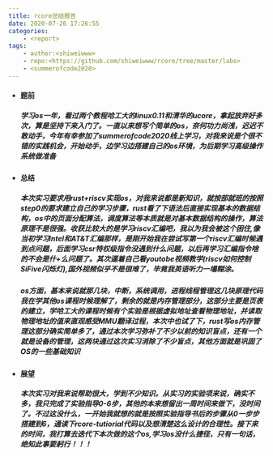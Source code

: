 ```yaml
---
title: rcore总结报告
date: 2020-07-26 17:26:55
categories:
    - <report>
tags:
    - author:<shiweiwww>
    - repo:<https://github.com/shiweiwww/rcore/tree/master/labs>
    - <summerofcode2020>
---
```

* #### 题前
    ##### 学习os一年，看过两个教程哈工大的linux0.11和清华的ucore，拿起放弃好多次，算是坚持下来入门了。一直以来想写个简单的os，奈何功力尚浅，迟迟不敢动手，今年有幸参加了summerofcode2020线上学习，对我来说是个很不错的实践机会，开始动手，边学习边搭建自己的os环境，为后期学习高级操作系统做准备
* #### 总结
    ##### 本次实习要求用rust+riscv实现os，对我来说都是新知识，就按部就班的按照step0的要求建立自己的学习步骤，rust看了下语法后直接实现基本的数据结构，os中的页面分配算法，调度算法等本质就是对基本数据结构的操作，算法原理不是很强。收获比较大的是学习riscv汇编吧，我以为我会被这个困住,像当初学习Intel和AT&T汇编那样，是刚开始我在尝试写第一个riscv汇编时候遇到点问题，后面学习csr特权级指令没遇到什么问题，以后再学习汇编指令啥的不会是什+么问题了。其次逼着自己看youtobe视频教学(riscv如何控制SiFive闪烁灯),国外视频似乎不是很难了，毕竟我英语听力一塌糊涂。
    ##### os方面，基本来说就那几块，中断，系统调用，进程线程管理这几块原理代码我在学其他os课程时候理解了，剩余的就是内存管理部分，这部分主要是页表的建立，学哈工大的课程时候有个实验是根据虚拟地址查看物理地址，并读取物理地址的值来直观感受MMU翻译过程，本次中也试了下，rust写os内存管理这部分确实简单多了，通过本次学习弥补了不少以前的知识盲点，还有一个就是设备的管理，这两块通过这次实习消除了不少盲点，其他方面就是巩固了OS的一些基础知识
* #### 展望
    ##### 本次实习对我来说帮助很大，学到不少知识。从实习的实验项来说，确实不多，我只完成了实验指导0-6步，其他的本来想留出一周时间来做下，没时间了。不过这没什么，一开始我就想的就是按照实验指导书后的步骤从0一步步搭建到6，通读下rcore-tutiorial代码以及想清楚这么设计的合理性。接下来的时间，我打算去迭代下本次做的这个os,学习os没什么捷径，只有一句话，绝知此事要躬行！！！